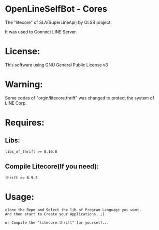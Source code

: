 OpenLineSelfBot - Cores
==================
The "litecore" of SLA(SuperLineApi) by OLSB project.

It was used to Connect LINE Server.

# License:
This software using GNU General Public License v3

# Warning:
Some codes of "orgin/litecore.thrift" was changed to protect the system of LINE Corp.

# Requires:

## Libs:
    libs_of_thrift >= 0.10.0

## Compile Litecore(If you need):
    thrift >= 0.9.3

# Usage:
    clone the Repo and Select the lib of Program Language you want.
    And then start to Create your Applications. ;)

    or Compile the "litecore.thrift" for yourself...